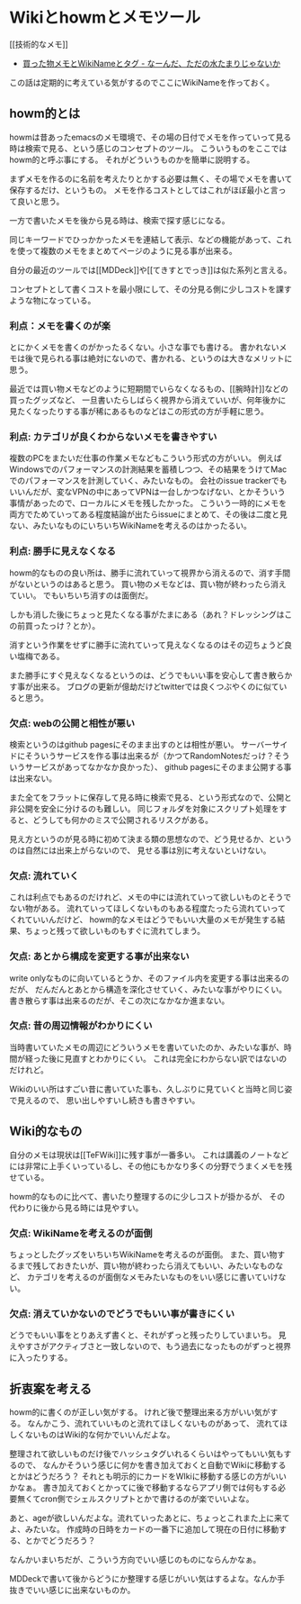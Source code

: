 # Wikiとhowmとメモツール

[[技術的なメモ]]

- [買った物メモとWikiNameとタグ - なーんだ、ただの水たまりじゃないか](https://karino2.github.io/2024/02/06/wikiname_tag_goodsmemo.html)

この話は定期的に考えている気がするのでここにWikiNameを作っておく。

## howm的とは

howmは昔あったemacsのメモ環境で、その場の日付でメモを作っていって見る時は検索で見る、という感じのコンセプトのツール。
こういうものをここではhowm的と呼ぶ事にする。
それがどういうものかを簡単に説明する。

まずメモを作るのに名前を考えたりとかする必要は無く、その場でメモを書いて保存するだけ、というもの。
メモを作るコストとしてはこれがほぼ最小と言って良いと思う。

一方で書いたメモを後から見る時は、検索で探す感じになる。

同じキーワードでひっかかったメモを連結して表示、などの機能があって、これを使って複数のメモをまとめてページのように見る事が出来る。

自分の最近のツールでは[[MDDeck]]や[[てきすとでっき]]は似た系列と言える。

コンセプトとして書くコストを最小限にして、その分見る側に少しコストを課すような物になっている。

### 利点：メモを書くのが楽

とにかくメモを書くのがかったるくない。小さな事でも書ける。
書かれないメモは後で見られる事は絶対にないので、書かれる、というのは大きなメリットに思う。

最近では買い物メモなどのように短期間でいらなくなるもの、[[腕時計]]などの買ったグッズなど、
一旦書いたらしばらく視界から消えていいが、何年後かに見たくなったりする事が稀にあるものなどはこの形式の方が手軽に思う。

### 利点: カテゴリが良くわからないメモを書きやすい

複数のPCをまたいだ仕事の作業メモなどもこういう形式の方がいい。
例えばWindowsでのパフォーマンスの計測結果を蓄積しつつ、その結果をうけてMacでのパフォーマンスを計測していく、みたいなもの。
会社のissue trackerでもいいんだが、変なVPNの中にあってVPNは一台しかつなげない、とかそういう事情があったので、ローカルにメモを残したかった。
こういう一時的にメモを両方でためていってある程度結論が出たらissueにまとめて、その後は二度と見ない、みたいなものにいちいちWikiNameを考えるのはかったるい。

### 利点: 勝手に見えなくなる

howm的なものの良い所は、勝手に流れていって視界から消えるので、消す手間がないというのはあると思う。
買い物のメモなどは、買い物が終わったら消えていい。
でもいちいち消すのは面倒だ。

しかも消した後にちょっと見たくなる事がたまにある（あれ？ドレッシングはこの前買ったっけ？とか）。

消すという作業をせずに勝手に流れていって見えなくなるのはその辺ちょうど良い塩梅である。

また勝手にすぐ見えなくなるというのは、どうでもいい事を安心して書き散らかす事が出来る。
ブログの更新が億劫だけどtwitterでは良くつぶやくのに似ていると思う。

### 欠点: webの公開と相性が悪い

検索というのはgithub pagesにそのまま出すのとは相性が悪い。
サーバーサイドにそういうサービスを作る事は出来るが（かつてRandomNotesだっけ？そういうサービスがあってなかなか良かった）、
github pagesにそのまま公開する事は出来ない。

また全てをフラットに保存して見る時に検索で見る、という形式なので、公開と非公開を安全に分けるのも難しい。
同じフォルダを対象にスクリプト処理をすると、どうしても何かのミスで公開されるリスクがある。

見え方というのが見る時に初めて決まる類の思想なので、どう見せるか、というのは自然には出来上がらないので、
見せる事は別に考えないといけない。

### 欠点: 流れていく

これは利点でもあるのだけれど、メモの中には流れていって欲しいものとそうでない物がある。
流れていってほしくないものもある程度たったら流れていってくれていいんだけど、
howm的なメモはどうでもいい大量のメモが発生する結果、ちょっと残って欲しいものもすぐに流れてしまう。

### 欠点: あとから構成を変更する事が出来ない

write onlyなものに向いているとうか、そのファイル内を変更する事は出来るのだが、
だんだんとあとから構造を深化させていく、みたいな事がやりにくい。
書き散らす事は出来るのだが、そこの次になかなか進まない。

### 欠点: 昔の周辺情報がわかりにくい

当時書いていたメモの周辺にどういうメモを書いていたのか、みたいな事が、時間が経った後に見直すとわかりにくい。
これは完全にわからない訳ではないのだけれど。

Wikiのいい所はすごい昔に書いていた事も、久しぶりに見ていくと当時と同じ姿で見えるので、
思い出しやすいし続きも書きやすい。

## Wiki的なもの

自分のメモは現状は[[TeFWiki]]に残す事が一番多い。
これは講義のノートなどには非常に上手くいっているし、その他にもかなり多くの分野でうまくメモを残せている。

howm的なものに比べて、書いたり整理するのに少しコストが掛かるが、
その代わりに後から見る時には見やすい。

### 欠点: WikiNameを考えるのが面倒

ちょっとしたグッズをいちいちWikiNameを考えるのが面倒。
また、買い物するまで残しておきたいが、買い物が終わったら消えてもいい、みたいなものなど、
カテゴリを考えるのが面倒なメモみたいなものをいい感じに書いていけない。

### 欠点: 消えていかないのでどうでもいい事が書きにくい

どうでもいい事をとりあえず書くと、それがずっと残ったりしていまいち。
見えやすさがアクティブさと一致しないので、もう過去になったものがずっと視界に入ったりする。

## 折衷案を考える

howm的に書くのが正しい気がする。
けれど後で整理出来る方がいい気がする。
なんかこう、流れていいものと流れてほしくないものがあって、
流れてほしくないものはWiki的な何かでいいんだよな。

整理されて欲しいものだけ後でハッシュタグいれるくらいはやってもいい気もするので、
なんかそういう感じに何かを書き加えておくと自動でWikiに移動するとかはどうだろう？
それとも明示的にカードをWIkiに移動する感じの方がいいかなぁ。
書き加えておくとかってに後で移動するならアプリ側では何もする必要無くてcron側でシェルスクリプトとかで書けるのが楽でいいよな。

あと、ageが欲しいんだよな。流れていったあとに、ちょっとこれまた上に来てよ、みたいな。
作成時の日時をカードの一番下に追加して現在の日付に移動する、とかでどうだろう？

なんかいまいちだが、こういう方向でいい感じのものにならんかなぁ。

MDDeckで書いて後からどうにか整理する感じがいい気はするよな。なんか手抜きでいい感じに出来ないものか。